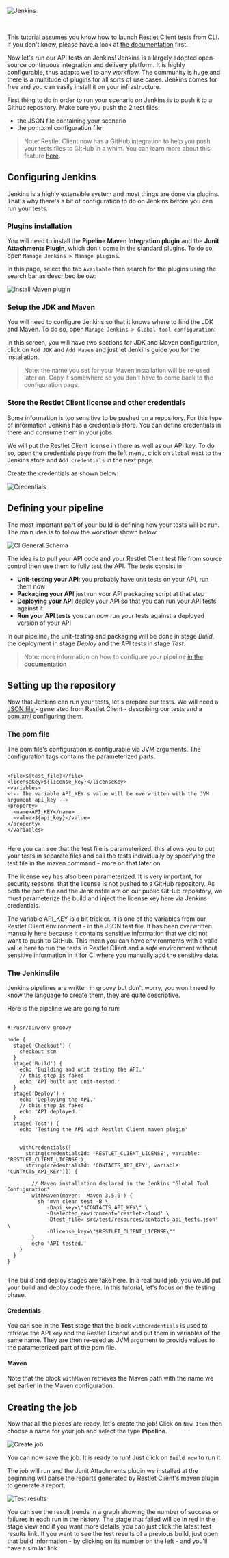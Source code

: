 ![Jenkins](./images/jenkins_logo.png)

<br/>

This tutorial assumes you know how to launch Restlet Client tests from CLI. If you don't know, please have a look at
[the documentation](../user-guide/automate/run-tests-from-cli) first.

Now let's run our API tests on Jenkins! Jenkins is a largely adopted open-source continuous integration and delivery
platform. It is highly configurable, thus adapts well to any workflow. The community is huge and there is a multitude
of plugins for all sorts of use cases. Jenkins comes for free and you can easily install it on your infrastructure.

First thing to do in order to run your scenario on Jenkins is to push it to a Github repository. Make sure you push
the 2 test files:

* the JSON file containing your scenario
* the pom.xml configuration file

> Note: Restlet Client now has a GitHub integration to help you push your tests files to GitHub in a whim.
You can learn more about this feature [here](../user-guide/automate/push-to-github).

<a class="anchor" name="configuring-jenkins"></a>
## Configuring Jenkins

Jenkins is a highly extensible system and most things are done via plugins. That's why there's a bit of configuration
to do on Jenkins before you can run your tests.

<a class="anchor" name="plugins-installation"></a>
### Plugins installation

You will need to install the __Pipeline Maven Integration plugin__ and the __Junit Attachments Plugin__,
which don't come in the standard plugins. To do so, open `Manage Jenkins > Manage plugins`.

In this page, select the tab `Available` then search for the plugins using the search bar as described below:

![Install Maven plugin](./images/jenkins_install_maven.png)

<a class="anchor" name="setup-the-jdk-and-maven"></a>
### Setup the JDK and Maven

You will need to configure Jenkins so that it knows where to find the JDK and Maven. To do so, open
`Manage Jenkins > Global tool configuration`:

In this screen, you will have two sections for JDK and Maven configuration, click on `Add JDK` and `Add Maven` and
just let Jenkins guide you for the installation.

> Note: the name you set for your Maven installation will be re-used later on. Copy it somewhere so you don't have to
come back to the configuration page.

<a class="anchor" name="store-the-restlet-client-license-and-other-credentials"></a>
### Store the Restlet Client license and other credentials

Some information is too sensitive to be pushed on a repository. For this type of information Jenkins has a credentials
store. You can define credentials in there and consume them in your jobs.

We will put the Restlet Client license in there as well as our API key. To do so, open the credentials page from the
left menu, click on `Global` next to the Jenkins store and `Add credentials` in the next page.

Create the credentials as shown below:

![Credentials](./images/jenkins_credentials.png)

<a class="anchor" name="defining-your-pipeline"></a>
## Defining your pipeline

The most important part of your build is defining how your tests will be run. The main idea is to follow the workflow
shown below.

![CI General Schema](images/ci_general_schema.png)

The idea is to pull your API code and your Restlet Client test file from source control then use them to fully test the
API. The tests consist in:

* __Unit-testing your API__: you probably have unit tests on your API, run them now
* __Packaging your API__ just run your API packaging script at that step
* __Deploying your API__ deploy your API so that you can run your API tests against it
* __Run your API tests__ you can now run your tests against a deployed version of your API

In our pipeline, the unit-testing and packaging will be done in stage _Build_, the deployment in stage _Deploy_ and the
API tests in stage _Test_.

> Note: more information on how to configure your pipeline [in the documentation](../user-guide/automate/integrate-with-ci#ci-workflow)

<a class="anchor" name="setting-up-the-repository"></a>
## Setting up the repository

Now that Jenkins can run your tests, let's prepare our tests. We will need a
<a href="https://github.com/restlet/tutorials-resources/blob/master/src/test/resources/contacts_api_tests.json" target="_blank">
JSON file <i class="fa fa-external-link" aria-hidden="true"></i>
</a> - generated from Restlet Client - describing our tests and a
<a href="https://github.com/restlet/tutorials-resources/blob/master/pom.xml" target="_blank">
pom.xml <i class="fa fa-external-link" aria-hidden="true"></i>
</a> configuring them.

<a class="anchor" name="the-pom-file"></a>
### The pom file

The pom file's configuration is configurable via JVM arguments. The configuration tags contains the parameterized parts.

<pre class="language-xml">
  <code class="language-xml">
&lt;file&gt;${test_file}&lt;/file&gt;
&lt;licenseKey&gt;${license_key}&lt;/licenseKey&gt;
&lt;variables&gt;
&lt;!-- The variable API_KEY's value will be overwritten with the JVM argument api_key --&gt;
&lt;property&gt;
  &lt;name&gt;API_KEY&lt;/name&gt;
  &lt;value&gt;${api_key}&lt;/value&gt;
&lt;/property&gt;
&lt;/variables&gt;
  </code>
</pre>

Here you can see that the test file is parameterized, this allows you to put your tests in separate files and call
the tests individually by specifying the test file in the maven command - more on that later on.

The license key has also been parameterized. It is very important, for security reasons, that the license is not pushed
to a GitHub repository. As both the pom file and the Jenkinsfile are on our public GitHub repository, we must
parameterize the build and inject the license key here via Jenkins credentials.

The variable API_KEY is a bit trickier. It is one of the variables from our Restlet Client environment - in the JSON
test file. It has been overwritten manually here because it contains sensitive information that we did not want to
push to GitHub. This mean you can have environments with a valid value here to run the tests in Restlet Client and
a _safe_ environment without sensitive information in it for CI where you manually add the sensitive data.

<a class="anchor" name="the-jenkinsfile"></a>
### The Jenkinsfile

Jenkins pipelines are written in groovy but don't worry, you won't need to know the language to create them, they are
quite descriptive.

Here is the pipeline we are going to run:

<pre class="language-groovy">
  <code class="language-groovy">
#!/usr/bin/env groovy

node {
  stage('Checkout') {
    checkout scm
  }
  stage('Build') {
    echo 'Building and unit testing the API.'
    // this step is faked
    echo 'API built and unit-tested.'
  }
  stage('Deploy') {
    echo 'Deploying the API.'
    // this step is faked
    echo 'API deployed.'
  }
  stage('Test') {
    echo 'Testing the API with Restlet Client maven plugin'


    withCredentials([
      string(credentialsId: 'RESTLET_CLIENT_LICENSE', variable: 'RESTLET_CLIENT_LICENSE'),
      string(credentialsId: 'CONTACTS_API_KEY', variable: 'CONTACTS_API_KEY')]) {

        // Maven installation declared in the Jenkins &quot;Global Tool Configuration&quot;
        withMaven(maven: 'Maven 3.5.0') {
          sh &quot;mvn clean test -B \
             -Dapi_key=\&quot;$CONTACTS_API_KEY\&quot; \
             -Dselected_environment='restlet-cloud' \
             -Dtest_file='src/test/resources/contacts_api_tests.json' \
             -Dlicense_key=\&quot;$RESTLET_CLIENT_LICENSE\&quot;&quot;
        }
        echo 'API tested.'
    }
  }
}
  </code>
</pre>

The build and deploy stages are fake here. In a real build job, you would put your build and deploy code there. In this
tutorial, let's focus on the testing phase.

<a class="anchor" name="credentials"></a>
#### Credentials

You can see in the __Test__ stage that the block `withCredentials` is used to retrieve the API key and the Restlet
License and put them in variables of the same name. They are then re-used as JVM argument to provide values to the
parameterized part of the pom file.

<a class="anchor" name="maven"></a>
#### Maven

Note that the block `withMaven` retrieves the Maven path with the name we set earlier in the Maven configuration.

<a class="anchor" name="creating-the-job"></a>
## Creating the job

Now that all the pieces are ready, let's create the job! Click on `New Item` then choose a name for your job and
select the type __Pipeline__.

![Create job](./images/jenkins_create_job.png)

You can now save the job. It is ready to run! Just click on `Build now` to run it.

The job will run and the Junit Attachments plugin we installed at the beginning will parse the reports generated by
Restlet Client's maven plugin to generate a report.

![Test results](./images/jenkins_test_results.png)

You can see the result trends in a graph showing the number of success or failures in each run in the history. The stage
that failed will be in red in the stage view and if you want more details, you can just click the latest test results
link. If you want to see the test results of a previous build, just open that build information - by clicking on its
number on the left - and you'll have a similar link.

